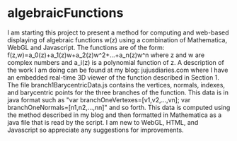 # algebraicFunctions
I am starting this project to present a method for computing and web-based displaying of algebraic functions w(z) using a combination of Mathematica, WebGL and Javascript. 
The functions are of the form:
f(z,w)=a_0(z)+a_1(z)w+a_2(z)w^2+...+a_n(z)w^n  where z and w are complex numbers and a_i(z) is a polynomial function of z.
A description of the work I am doing can be found at my blog:  jujusdiaries.com where I have an embedded real-time 3D viewer of the function described in Section 1.
The file branch1BarycentricData.js contains the vertices, normals, indexes, and barycentric points for the three branches of the function.  This data is in java format such as "var branchOneVertexes=[v1,v2,...,vn]; var branchOneNormals=[n1,n2,...,nn]" and so forth. This data is computed using the method described in my blog and then formatted in Mathematica as a java file that is read by the script.
I am new to WebGL, HTML, and Javascript so appreciate any suggestions for improvements.
